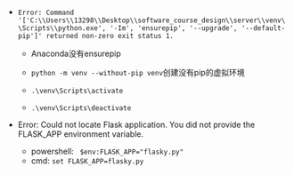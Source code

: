 


- ``Error: Command '['C:\\Users\\13298\\Desktop\\software_course_design\\server\\venv\\Scripts\\python.exe', '-Im', 'ensurepip', '--upgrade', '--default-pip']' returned non-zero exit status 1.``

    - Anaconda没有ensurepip

    - ``python -m venv --without-pip venv``创建没有pip的虚拟环境
    -   ``.\venv\Scripts\activate``
    -   ``.\venv\Scripts\deactivate``


- Error: Could not locate Flask application. You did not provide the FLASK_APP environment variable.
    - powershell: `` $env:FLASK_APP="flasky.py"``
    - cmd: ``set FLASK_APP=flasky.py``